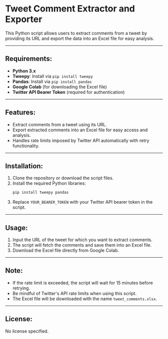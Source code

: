 # Tweet Comment Extractor and Exporter

This Python script allows users to extract comments from a tweet by providing its URL and export the data into an Excel file for easy analysis.

---

## Requirements:

- **Python 3.x**
- **Tweepy**: Install via `pip install tweepy`
- **Pandas**: Install via `pip install pandas`
- **Google Colab** (for downloading the Excel file)
- **Twitter API Bearer Token** (required for authentication)

---

## Features:

- Extract comments from a tweet using its URL.
- Export extracted comments into an Excel file for easy access and analysis.
- Handles rate limits imposed by Twitter API automatically with retry functionality.

---

## Installation:

1. Clone the repository or download the script files.
2. Install the required Python libraries:
    ```bash
    pip install tweepy pandas
    ```
3. Replace `YOUR_BEARER_TOKEN` with your Twitter API bearer token in the script.

---

## Usage:

1. Input the URL of the tweet for which you want to extract comments.
2. The script will fetch the comments and save them into an Excel file.
3. Download the Excel file directly from Google Colab.

---

## Note:

- If the rate limit is exceeded, the script will wait for 15 minutes before retrying.
- Be mindful of Twitter's API rate limits when using this script.
- The Excel file will be downloaded with the name `tweet_comments.xlsx`.

---

## License:

No license specified.


